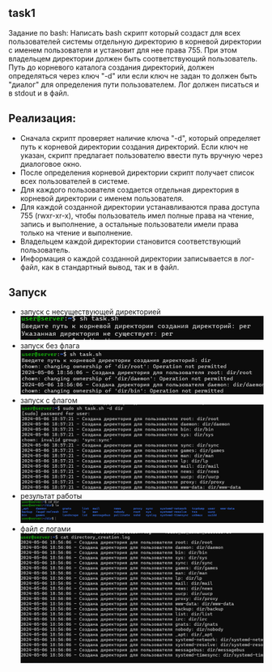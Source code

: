 ## task1
Задание по bash:
Написать bash скрипт который создаст для всех пользователей системы отдельную директорию в корневой директории с именем пользователя и установит для нее права 755. При этом владельцем директории должен быть соответствующий пользователь. Путь до корневого каталога создания директорий, должен определяться через ключ "-d"  или если ключ не задан то должен быть "диалог" для определения пути пользователем. Лог должен писаться и в stdout и в файл.

## Реализация:
- Сначала скрипт проверяет наличие ключа "-d", который определяет путь к корневой директории создания директорий. Если ключ не указан, скрипт предлагает пользователю ввести путь вручную через диалоговое окно.
- После определения корневой директории скрипт получает список всех пользователей в системе.
- Для каждого пользователя создается отдельная директория в корневой директории с именем пользователя.
- Для каждой созданной директории устанавливаются права доступа 755 (rwxr-xr-x), чтобы пользователь имел полные права на чтение, запись и выполнение, а остальные пользователи имели права только на чтение и выполнение.
- Владельцем каждой директории становится соответствующий пользователь.
- Информация о каждой созданной директории записывается в лог-файл, как в стандартный вывод, так и в файл.

## Запуск
- запуск с несуществующей директорией
![img_1.png](img/img_1.png)
- запуск без флага
![img.png](img/img.png)
- запуск с флагом 
![img_2.png](img/img_2.png)
- результат работы 
![img_3.png](img/img_3.png)
- файл с логами
![img_4.png](img/img_4.png)